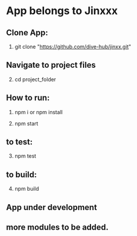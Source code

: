 # App belongs to Jinxxx

## Clone App:

1. git clone "https://github.com/dive-hub/jinxx.git"

## Navigate to project files

2. cd project_folder

## How to run:

1. npm i or npm install

2. npm start

## to test:

3. npm test

## to build:

4. npm build

## App under development
## more modules to be added.